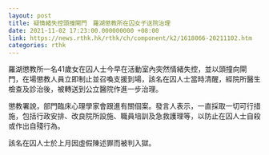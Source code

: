 ```yaml
---
layout: post
title: 疑情緒失控頭撞閘門　羅湖懲教所在囚女子送院治理
date: 2021-11-02 17:23:00.000000000 +08:00
link: https://news.rthk.hk/rthk/ch/component/k2/1618066-20211102.htm
categories: rthk
---
```


羅湖懲教所一名41歲女在囚人士今早在活動室內突然情緒失控，並以頭撞向閘門，在場懲教人員立即制止並召喚支援到場，該名在囚人士當時清醒，經院所醫生檢查及診治後，被轉送到公立醫院作進一步治理。

懲教署說，部門臨床心理學家會跟進有關個案。發言人表示，一直採取一切可行措施，包括行政安排、改良院所設施、職員培訓及急救護理等，以防止在囚人士自殺或作出自殘行為。

該名在囚人士於上月因虛假陳述罪而被判入獄。
